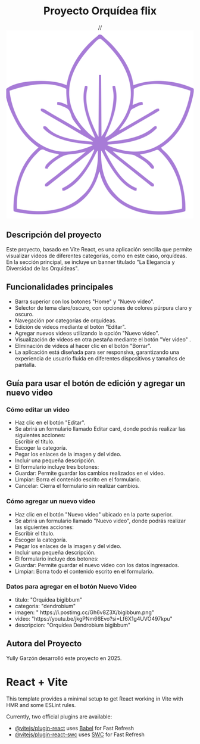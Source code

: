 <h1 align="center"> Proyecto Orquídea flix </h1>

<p align="center">
//<img src="https://github.com/yullyvc02/Orquideaflix/blob/main/public/orchid.svg" alt="Imagen de una orquídea">
</p>



<h2 align="left"> Descripción del proyecto </h2>

<p align="left">Este proyecto, basado en Vite React, es una aplicación sencilla que permite visualizar videos de diferentes categorías, como en este caso, orquídeas. En la sección principal, se incluye un banner titulado "La Elegancia y Diversidad de las Orquídeas".</p>


<h2 align="left"> Funcionalidades principales </h2>
<ul>
<li>Barra superior con los botones "Home" y "Nuevo video".</li>
<li>Selector de tema claro/oscuro, con opciones de colores púrpura claro y oscuro.</li>
<li>Navegación por categorías de orquídeas.</li>
<li>Edición de videos mediante el botón "Editar".</li>
<li>Agregar nuevos videos utilizando la opción "Nuevo video".</li>
<li>Visualización de videos en otra pestaña mediante el botón "Ver video" .</li>
<li>Eliminación de videos al hacer clic en el botón "Borrar".</li>
<li>La aplicación está diseñada para ser responsiva, garantizando una experiencia de usuario fluida en diferentes dispositivos y tamaños de pantalla.</li>
</ul>


<h2 align="left">Guía para usar el botón de edición y agregar un nuevo video</h2>

<h3 align="left">Cómo editar un video</h3>
<ul>
<li>Haz clic en el botón "Editar".</li>
<li>Se abrirá un formulario llamado Editar card, donde podrás realizar las siguientes acciones:</li>
Escribir el título.</li>
<li>Escoger la categoría.</li>
<li>Pegar los enlaces de la imagen y del video.</li>
<li>Incluir una pequeña descripción.</li>
<li>El formulario incluye tres botones:</li>
<li>Guardar: Permite guardar los cambios realizados en el video.</li>
<li>Limpiar: Borra el contenido escrito en el formulario.</li>
<li>Cancelar: Cierra el formulario sin realizar cambios.</li>
</ul>

<h3 align="left">Cómo agregar un nuevo video</h3>
<ul>
<li>Haz clic en el botón "Nuevo video" ubicado en la parte superior.</li>
<li>Se abrirá un formulario llamado "Nuevo video", donde podrás realizar las siguientes acciones:</li>
<li>Escribir el título.</li>
<li>Escoger la categoría.</li>
<li>Pegar los enlaces de la imagen y del video.</li>
<li>Incluir una pequeña descripción.</li>
<li>El formulario incluye dos botones:</li>
<li>Guardar: Permite guardar el nuevo video con los datos ingresados.</li>
<li>Limpiar: Borra todo el contenido escrito en el formulario.</li>
</ul>

<h3 align="left">Datos para agregar en el botón Nuevo Video</h3>
<ul>
<li>titulo: "Orquidea bigibbum"</li>
<li>categoria: "dendrobium"</li>
<li>imagen: " https://i.postimg.cc/Gh6v8Z3X/bigibbum.png"</li>
<li>video: "https://youtu.be/jkgPNm66Evo?si=Lf6X1g4UVO497kpu"</li>
<li>descripcion: "Orquídea Dendrobium bigibbum" </li>
</ul>



<h2 align="left">Autora del Proyecto</h2>
<p align="left">Yully Garzón desarrolló este proyecto en 2025.</p>


# React + Vite

This template provides a minimal setup to get React working in Vite with HMR and some ESLint rules.

Currently, two official plugins are available:

- [@vitejs/plugin-react](https://github.com/vitejs/vite-plugin-react/blob/main/packages/plugin-react/README.md) uses [Babel](https://babeljs.io/) for Fast Refresh
- [@vitejs/plugin-react-swc](https://github.com/vitejs/vite-plugin-react-swc) uses [SWC](https://swc.rs/) for Fast Refresh
